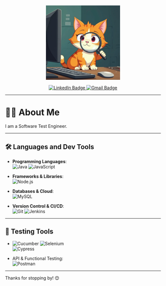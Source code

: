 <p align="center">
  <img src="logo_github.jpeg" alt="Your Logo" width="240">
</p>

<p align="center">
  <a href="https://www.linkedin.com/in/stefania-gil/" target="_blank">
    <img src="https://img.shields.io/badge/LinkedIn-0077B5?style=for-the-badge&logo=linkedin&logoColor=white" alt="LinkedIn Badge">
  </a>
  <a href="mailto:stefaniagilw@gmail.com">
    <img src="https://img.shields.io/badge/Gmail-D14836?style=for-the-badge&logo=gmail&logoColor=white" alt="Gmail Badge">
  </a>
</p>

---

# 👨‍💻 About Me

I am a Software Test Engineer.

---

## 🛠️ Languages and Dev Tools

- **Programming Languages**:  
  ![Java](https://img.shields.io/badge/Java-ED8B00?style=for-the-badge&logo=openjdk&logoColor=white) 
  ![JavaScript](https://img.shields.io/badge/JavaScript-F7DF1E?style=for-the-badge&logo=javascript&logoColor=black) 

- **Frameworks & Libraries**:  
![Node.js](https://img.shields.io/badge/Node.js-339933?style=for-the-badge&logo=node.js&logoColor=white)

- **Databases & Cloud**:  
  ![MySQL](https://img.shields.io/badge/MySQL-4479A1?style=for-the-badge&logo=mysql&logoColor=white)
  
- **Version Control & CI/CD**:  
  ![Git](https://img.shields.io/badge/Git-F05032?style=for-the-badge&logo=git&logoColor=white) 
  ![Jenkins](https://img.shields.io/badge/Jenkins-D24939?style=for-the-badge&logo=jenkins&logoColor=white) 

---

## 🐞 Testing Tools

- ![Cucumber](https://img.shields.io/badge/Cucumber-23D966?style=for-the-badge&logo=cucumber&logoColor=white) 
  ![Selenium](https://img.shields.io/badge/Selenium-43B02A?style=for-the-badge&logo=selenium&logoColor=white)  
  ![Cypress](https://img.shields.io/badge/Cypress-17202C?style=for-the-badge&logo=cypress&logoColor=white)

- API & Functional Testing:  
  ![Postman](https://img.shields.io/badge/Postman-FF6C37?style=for-the-badge&logo=postman&logoColor=white) 

---

Thanks for stopping by! 😊
